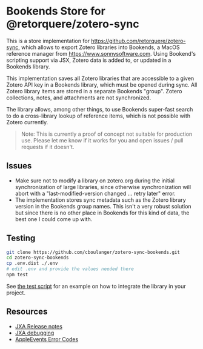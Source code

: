 # Bookends Store for @retorquere/zotero-sync

This is a store implementation for https://github.com/retorquere/zotero-sync, 
which allows to export Zotero libraries into Bookends, a MacOS reference
manager from https://www.sonnysoftware.com. Using Bookend's scripting support via
JSX, Zotero data is added to, or updated in a Bookends library.

This implementation saves all Zotero libraries that are accessible to a given Zotero 
API key in a Bookends library, which must be opened during sync. All Zotero library items are
stored in a separate Bookends "group". Zotero collections, notes, and attachments are
not synchronized.

The library allows, among other things, to use Bookends super-fast search to do a 
cross-library lookup of reference items, which is not possible with Zotero currently.

> Note: This is currently a proof of concept not suitable for production use. Please
> let me know if it works for you and open issues / pull requests if it doesn't.

## Issues

 - Make sure not to modify a library on zotero.org during the initial synchronization
   of large libraries, since otherwise synchronization will abort with a "last-modified-version changed 
   ... retry later" error. 
 - The implementation stores sync metadata such as the Zotero library version in the Bookends 
   group names. This isn't a very robust solution but since there is no other place in Bookends 
   for this kind of data, the best one I could come up with. 

## Testing

```bash
git clone https://github.com/cboulanger/zotero-sync-bookends.git
cd zotero-sync-bookends
cp .env.dist ./.env
# edit .env and provide the values needed there
npm test
```

See [the test script](test.ts) for an example on how to integrate the library in your project.

## Resources
- [JXA Release notes](https://developer.apple.com/library/archive/releasenotes/InterapplicationCommunication/RN-JavaScriptForAutomation/Articles/OSX10-10.html#//apple_ref/doc/uid/TP40014508-CH109-SW1)
- [JXA debugging](https://developer.apple.com/library/archive/releasenotes/InterapplicationCommunication/RN-JavaScriptForAutomation/Articles/OSX10-11.html#//apple_ref/doc/uid/TP40014508-CH110-SW1) 
- [AppleEvents Error Codes](https://developer.apple.com/library/archive/documentation/AppleScript/Conceptual/AppleScriptLangGuide/reference/ASLR_error_codes.html)
